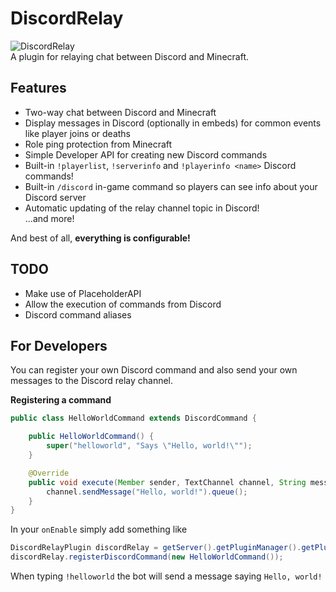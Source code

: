 # DiscordRelay
![DiscordRelay](https://github.com/lukeeey/DiscordRelay/workflows/DiscordRelay/badge.svg)  
A plugin for relaying chat between Discord and Minecraft.

## Features
* Two-way chat between Discord and Minecraft
* Display messages in Discord (optionally in embeds) for common events like player joins or deaths
* Role ping protection from Minecraft
* Simple Developer API for creating new Discord commands
* Built-in `!playerlist`, `!serverinfo` and `!playerinfo <name>` Discord commands!
* Built-in `/discord` in-game command so players can see info about your Discord server  
* Automatic updating of the relay channel topic in Discord!  
...and more!
  
And best of all, **everything is configurable!**

## TODO
* Make use of PlaceholderAPI  
* Allow the execution of commands from Discord  
* Discord command aliases

## For Developers
You can register your own Discord command and also send your own messages to the Discord relay channel.

**Registering a command**
```java
public class HelloWorldCommand extends DiscordCommand {

    public HelloWorldCommand() {
        super("helloworld", "Says \"Hello, world!\"");
    }

    @Override
    public void execute(Member sender, TextChannel channel, String message) {
        channel.sendMessage("Hello, world!").queue();
    }
}
```
In your `onEnable` simply add something like
```java
DiscordRelayPlugin discordRelay = getServer().getPluginManager().getPlugin("DiscordRelay");
discordRelay.registerDiscordCommand(new HelloWorldCommand());
```
When typing `!helloworld` the bot will send a message saying `Hello, world!`

